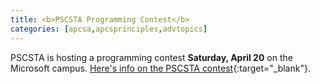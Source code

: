 ```yaml
---
title: <b>PSCSTA Programming Contest</b>
categories: [apcsa,apcsprinciples,advtopics]
---
```

PSCSTA is hosting a programming contest <b>Saturday, April 20</b> on the Microsoft campus. [Here's info on the PSCSTA contest](http://pscsta.org/pscsta-programming-contest/){:target="_blank"}.
